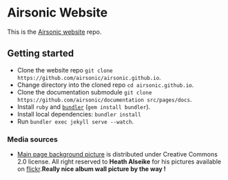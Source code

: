 <!--
# README.md
# airsonic/airsonic
-->
# Airsonic Website

This is the [Airsonic website](https://airsonic.github.io/) repo.

## Getting started

- Clone the website repo `git clone https://github.com/airsonic/airsonic.github.io`.
- Change directory into the cloned repo `cd airsonic.github.io`.
- Clone the documentation submodule `git clone https://github.com/airsonic/documentation src/pages/docs`.
- Install `ruby` and [`bundler`](https://bundler.io/) (`gem install bundler`).
- Install local dependencies: `bundler install`
- Run `bundler exec jekyll serve --watch`.

### Media sources

- [Main page background picture](https://airsonic.github.io/img/album-wall.jpg) is distributed under Creative Commons 2.0 license. All right reserved to __Heath Alseike__ for his pictures available on [flickr](https://www.flickr.com/photos/99624358@N00/5506222889/).__Really nice album wall picture by the way !__
